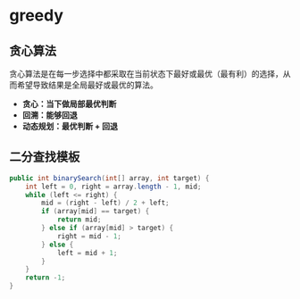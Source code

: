 # greedy

## 贪心算法

贪心算法是在每一步选择中都采取在当前状态下最好或最优（最有利）的选择，从而希望导致结果是全局最好或最优的算法。

* **贪心：当下做局部最优判断**
* **回溯：能够回退**
* **动态规划：最优判断 + 回退**

## 二分查找模板

```java
public int binarySearch(int[] array, int target) {
    int left = 0, right = array.length - 1, mid;
    while (left <= right) {
        mid = (right - left) / 2 + left;
        if (array[mid] == target) {
            return mid;
        } else if (array[mid] > target) {
            right = mid - 1;
        } else {
            left = mid + 1;
        }
    }
    return -1;
}
```

